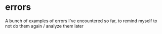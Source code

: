 # errors
A bunch of examples of errors I've encountered so far, to remind myself to not do them again / analyze them later
